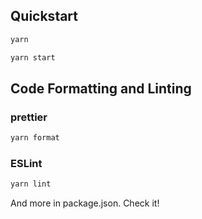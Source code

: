 ## Quickstart
```bash
yarn
```
```bash
yarn start
```

##

## Code Formatting and Linting

### prettier
```bash
yarn format
```

### ESLint
```bash
yarn lint
```

And more in package.json. Check it!
